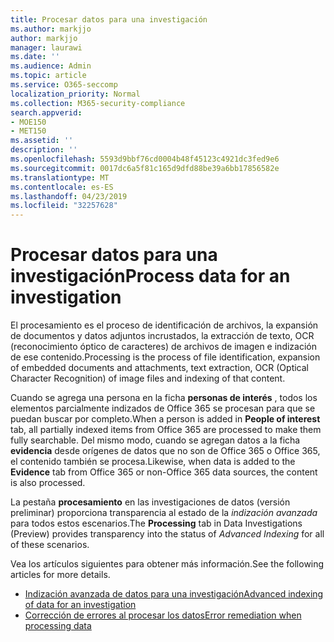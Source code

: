 ```yaml
---
title: Procesar datos para una investigación
ms.author: markjjo
author: markjjo
manager: laurawi
ms.date: ''
ms.audience: Admin
ms.topic: article
ms.service: O365-seccomp
localization_priority: Normal
ms.collection: M365-security-compliance
search.appverid:
- MOE150
- MET150
ms.assetid: ''
description: ''
ms.openlocfilehash: 5593d9bbf76cd0004b48f45123c4921dc3fed9e6
ms.sourcegitcommit: 0017dc6a5f81c165d9dfd88be39a6bb17856582e
ms.translationtype: MT
ms.contentlocale: es-ES
ms.lasthandoff: 04/23/2019
ms.locfileid: "32257628"
---
```

# <a name="process-data-for-an-investigation"></a><span data-ttu-id="dfd6c-102">Procesar datos para una investigación</span><span class="sxs-lookup"><span data-stu-id="dfd6c-102">Process data for an investigation</span></span>

<span data-ttu-id="dfd6c-103">El procesamiento es el proceso de identificación de archivos, la expansión de documentos y datos adjuntos incrustados, la extracción de texto, OCR (reconocimiento óptico de caracteres) de archivos de imagen e indización de ese contenido.</span><span class="sxs-lookup"><span data-stu-id="dfd6c-103">Processing is the process of file identification, expansion of embedded documents and attachments, text extraction, OCR (Optical Character Recognition) of image files and indexing of that content.</span></span>  

<span data-ttu-id="dfd6c-104">Cuando se agrega una persona en la ficha **personas de interés** , todos los elementos parcialmente indizados de Office 365 se procesan para que se puedan buscar por completo.</span><span class="sxs-lookup"><span data-stu-id="dfd6c-104">When a person is added in **People of interest** tab, all partially indexed items from Office 365 are processed to make them fully searchable.</span></span>  <span data-ttu-id="dfd6c-105">Del mismo modo, cuando se agregan datos a la ficha **evidencia** desde orígenes de datos que no son de Office 365 o Office 365, el contenido también se procesa.</span><span class="sxs-lookup"><span data-stu-id="dfd6c-105">Likewise, when data is added to the **Evidence** tab from Office 365 or non-Office 365 data sources, the content is also processed.</span></span>

<span data-ttu-id="dfd6c-106">La pestaña **procesamiento** en las investigaciones de datos (versión preliminar) proporciona transparencia al estado de la *indización avanzada* para todos estos escenarios.</span><span class="sxs-lookup"><span data-stu-id="dfd6c-106">The **Processing** tab in Data Investigations (Preview) provides transparency into the status of *Advanced Indexing* for all of these scenarios.</span></span>

<span data-ttu-id="dfd6c-107">Vea los artículos siguientes para obtener más información.</span><span class="sxs-lookup"><span data-stu-id="dfd6c-107">See the following articles for more details.</span></span>

- [<span data-ttu-id="dfd6c-108">Indización avanzada de datos para una investigación</span><span class="sxs-lookup"><span data-stu-id="dfd6c-108">Advanced indexing of data for an investigation</span></span>](index-data-people-of-interest.md)
- [<span data-ttu-id="dfd6c-109">Corrección de errores al procesar los datos</span><span class="sxs-lookup"><span data-stu-id="dfd6c-109">Error remediation when processing data</span></span>](error-remediation.md)
